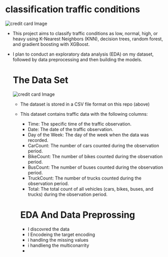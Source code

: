 # classification traffic conditions 
  ![credit card Image](https://github.com/germeengehad/classify-traffic-conditions/blob/main/6384213.546c472d8d7e4.png)

- This project aims to classify traffic conditions as low, normal, high, or heavy using K-Nearest Neighbors (KNN), decision trees, random forest, and gradient boosting with XGBoost.
- I plan to conduct an exploratory data analysis (EDA) on my dataset, followed by data preprocessing and then building the models.
  
  # The Data Set
  ![credit card Image]()
  - The dataset is stored in a CSV file format on this repo (above)
  - This dataset contains traffic data with the following columns:
    - Time: The specific time of the traffic observation.
    - Date: The date of the traffic observation.
    - Day of the Week: The day of the week when the data was recorded.
    - CarCount: The number of cars counted during the observation period.
    - BikeCount: The number of bikes counted during the observation period.
    - BusCount: The number of buses counted during the observation period.
    - TruckCount: The number of trucks counted during the observation period.
    - Total: The total count of all vehicles (cars, bikes, buses, and trucks) during the observation period.

    # EDA And Data Preprossing
    - I discovred the data
    - I Encodeing the target encoding
    - i handling the missing values
    - i handlieng the multiconarrity
    - 
